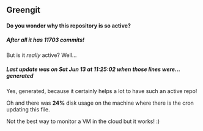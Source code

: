 ## Greengit

#### Do you wonder why this repository is so active?

##### After all it has 11703 commits!

But is it *really* active? Well...

##### Last update was on Sat Jun 13 at 11:25:02 when those lines were... generated

Yes, generated, because it certainly helps a lot to have such an active repo!

Oh and there was **24%** disk usage on the machine
where there is the cron updating this file.

Not the best way to monitor a VM in the cloud but it works! :)
